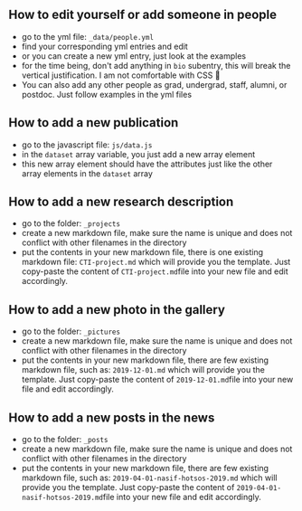 ## How to edit yourself or add someone in people
- go to the yml file: `_data/people.yml`
- find your corresponding yml entries and edit
- or you can create a new yml entry, just look at the examples
- for the time being, don't add anything in `bio` subentry, this will break the vertical justification. I am not comfortable with CSS 🥲
- You can also add any other people as grad, undergrad, staff, alumni, or postdoc. Just follow examples in the yml files

## How to add a new publication
- go to the javascript file: ```js/data.js```
- in the ```dataset``` array variable, you just add a new array element
- this new array element should have the attributes just like the other array elements in the `dataset` array

## How to add a new research description
- go to the folder: `_projects`
- create a new markdown file, make sure the name is unique and does not conflict with other filenames in the directory
- put the contents in your new markdown file, there is one existing markdown file: `CTI-project.md` which will provide you the template. Just copy-paste the content of `CTI-project.md`file into your new file and edit accordingly.

## How to add a new photo in the gallery
- go to the folder: `_pictures`
- create a new markdown file, make sure the name is unique and does not conflict with other filenames in the directory
- put the contents in your new markdown file, there are few existing markdown file, such as: `2019-12-01.md` which will provide you the template. Just copy-paste the content of `2019-12-01.md`file into your new file and edit accordingly.

## How to add a new posts in the news
- go to the folder: `_posts`
- create a new markdown file, make sure the name is unique and does not conflict with other filenames in the directory
- put the contents in your new markdown file, there are few existing markdown file, such as: `2019-04-01-nasif-hotsos-2019.md` which will provide you the template. Just copy-paste the content of `2019-04-01-nasif-hotsos-2019.md`file into your new file and edit accordingly.